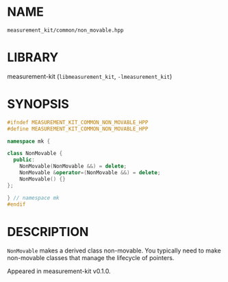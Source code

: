 # NAME

`measurement_kit/common/non_movable.hpp`

# LIBRARY

measurement-kit (`libmeasurement_kit`, `-lmeasurement_kit`)

# SYNOPSIS

```C++
#ifndef MEASUREMENT_KIT_COMMON_NON_MOVABLE_HPP
#define MEASUREMENT_KIT_COMMON_NON_MOVABLE_HPP

namespace mk {

class NonMovable {
  public:
    NonMovable(NonMovable &&) = delete;
    NonMovable &operator=(NonMovable &&) = delete;
    NonMovable() {}
};

} // namespace mk
#endif
```

# DESCRIPTION

`NonMovable` makes a derived class non-movable. You typically need to make non-movable classes that manage the lifecycle of pointers. 

Appeared in measurement-kit v0.1.0.

